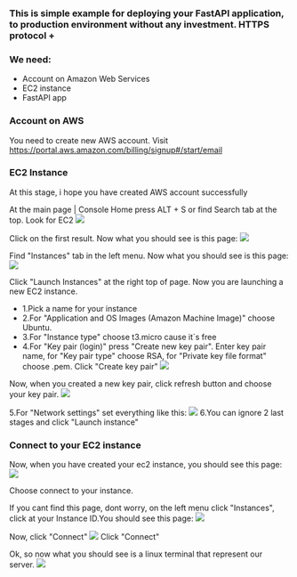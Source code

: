 ### This is simple example for deploying your FastAPI application, to production environment without any investment. HTTPS protocol +

### We need:

- Account on Amazon Web Services
- EC2 instance
- FastAPI app

### Account on AWS

You need to create new AWS account. Visit https://portal.aws.amazon.com/billing/signup#/start/email 


### EC2 Instance
At this stage, i hope you have created AWS account successfully


At the main page | Console Home press ALT + S or find Search tab at the top. Look for EC2
![](/src/ec2_search.jpg)

Click on the first result. Now what you should see is this page:
![](/src/ec2_main.jpg)

Find "Instances" tab in the left menu. Now what you should see is this page:
![](/src/ec2_instances.jpg)

Click "Launch Instances" at the right top of page. Now you are launching a new EC2 instance.
- 1.Pick a name for your instance
- 2.For "Application and OS Images (Amazon Machine Image)" choose Ubuntu.
- 3.For "Instance type" choose t3.micro cause it`s free
- 4.For "Key pair (login)" press "Create new key pair". Enter key pair name, for "Key pair type" choose RSA, for "Private key file format" choose .pem. Click "Create key pair"
![](/src/key_pair.jpg)

Now, when you created a new key pair, click refresh button and choose your key pair.
![](/src/key_pair_final.jpg)

5.For "Network settings" set everything like this:
![](/src/network_settings.jpg)
6.You can ignore 2 last stages and click "Launch instance"


### Connect to your EC2 instance

Now, when you have created your ec2 instance, you should see this page:
![](/src/connect_1.jpg)

Choose connect to your instance.

If you cant find this page, dont worry, on the left menu click "Instances", click at your Instance ID.You should see this page:
![](/src/connect_2.jpg)

Now, click "Connect"
![](/src/connect.jpg)
Click "Connect"

Ok, so now what you should see is a linux terminal that represent our server.
![](/src/terminal.jpg)

